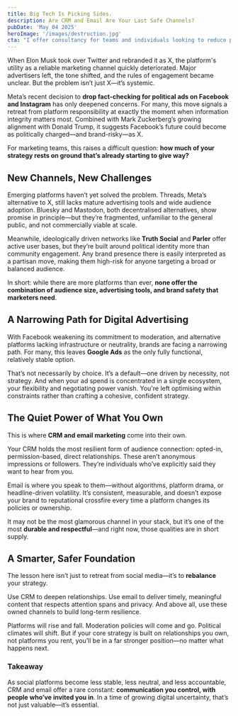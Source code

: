 ```yaml
---
title: Big Tech Is Picking Sides.
description: Are CRM and Email Are Your Last Safe Channels?
pubDate: 'May 04 2025'
heroImage: '/images/destruction.jpg'
cta: "I offer consultancy for teams and individuals looking to reduce platform dependency, build ethical CRM practices, and create resilient email strategies that actually work."
---
```

When Elon Musk took over Twitter and rebranded it as X, the platform's utility as a reliable marketing channel quickly deteriorated. Major advertisers left, the tone shifted, and the rules of engagement became unclear. But the problem isn’t just X—it’s systemic.

Meta’s recent decision to **drop fact-checking for political ads on Facebook and Instagram** has only deepened concerns. For many, this move signals a retreat from platform responsibility at exactly the moment when information integrity matters most. Combined with Mark Zuckerberg’s growing alignment with Donald Trump, it suggests Facebook’s future could become as politically charged—and brand-risky—as X.

For marketing teams, this raises a difficult question: **how much of your strategy rests on ground that’s already starting to give way?**

## New Channels, New Challenges

Emerging platforms haven’t yet solved the problem. Threads, Meta’s alternative to X, still lacks mature advertising tools and wide audience adoption. Bluesky and Mastodon, both decentralised alternatives, show promise in principle—but they’re fragmented, unfamiliar to the general public, and not commercially viable at scale.

Meanwhile, ideologically driven networks like **Truth Social** and **Parler** offer active user bases, but they’re built around political identity more than community engagement. Any brand presence there is easily interpreted as a partisan move, making them high-risk for anyone targeting a broad or balanced audience.

In short: while there are more platforms than ever, **none offer the combination of audience size, advertising tools, and brand safety that marketers need**.

## A Narrowing Path for Digital Advertising

With Facebook weakening its commitment to moderation, and alternative platforms lacking infrastructure or neutrality, brands are facing a narrowing path. For many, this leaves **Google Ads** as the only fully functional, relatively stable option.

That’s not necessarily by choice. It’s a default—one driven by necessity, not strategy. And when your ad spend is concentrated in a single ecosystem, your flexibility and negotiating power vanish. You're left optimising within constraints rather than crafting a cohesive, confident strategy.

## The Quiet Power of What You Own

This is where **CRM and email marketing** come into their own.

Your CRM holds the most resilient form of audience connection: opted-in, permission-based, direct relationships. These aren’t anonymous impressions or followers. They’re individuals who’ve explicitly said they want to hear from you.

Email is where you speak to them—without algorithms, platform drama, or headline-driven volatility. It’s consistent, measurable, and doesn’t expose your brand to reputational crossfire every time a platform changes its policies or ownership.

It may not be the most glamorous channel in your stack, but it’s one of the most **durable and respectful**—and right now, those qualities are in short supply.


## A Smarter, Safer Foundation

The lesson here isn’t just to retreat from social media—it’s to **rebalance** your strategy.

Use CRM to deepen relationships.
Use email to deliver timely, meaningful content that respects attention spans and privacy.
And above all, use these owned channels to build long-term resilience.

Platforms will rise and fall. Moderation policies will come and go. Political climates will shift. But if your core strategy is built on relationships you own, not platforms you rent, you’ll be in a far stronger position—no matter what happens next.

### Takeaway

As social platforms become less stable, less neutral, and less accountable, CRM and email offer a rare constant: **communication you control, with people who’ve invited you in**. In a time of growing digital uncertainty, that’s not just valuable—it’s essential.
